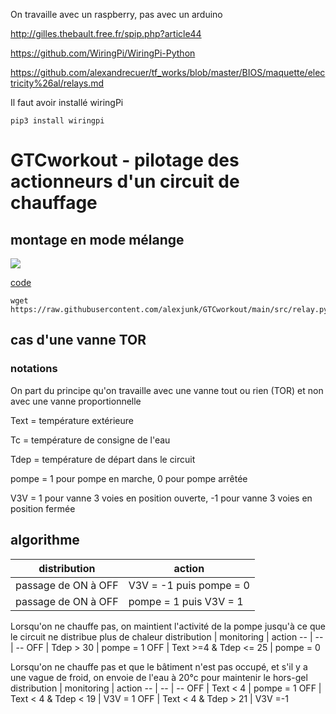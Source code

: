 On travaille avec un raspberry, pas avec un arduino

http://gilles.thebault.free.fr/spip.php?article44

https://github.com/WiringPi/WiringPi-Python

https://github.com/alexandrecuer/tf_works/blob/master/BIOS/maquette/electricity%26al/relays.md

Il faut avoir installé wiringPi

```
pip3 install wiringpi
```

# GTCworkout - pilotage des actionneurs d'un circuit de chauffage

## montage en mode mélange

![](images/montage_relays_V3V_mélange.jpeg)

[code](src/relay.py)

```
wget https://raw.githubusercontent.com/alexjunk/GTCworkout/main/src/relay.py
```

## cas d'une vanne TOR

### notations

On part du principe qu'on travaille avec une vanne tout ou rien (TOR) et non avec une vanne proportionnelle

Text = température extérieure

Tc = température de consigne de l'eau

Tdep = température de départ dans le circuit

pompe = 1 pour pompe en marche, 0 pour pompe arrêtée

V3V = 1 pour vanne 3 voies en position ouverte, -1 pour vanne 3 voies en position fermée

## algorithme

distribution | action
-- | --
passage de ON à OFF | V3V = -1 puis pompe = 0
passage de ON à OFF | pompe = 1 puis V3V = 1

Lorsqu'on ne chauffe pas, on maintient l'activité de la pompe jusqu'à ce que le circuit ne distribue plus de chaleur 
distribution | monitoring | action
-- | -- | --
OFF | Tdep > 30 | pompe = 1
OFF | Text >=4 & Tdep <= 25 | pompe = 0 

Lorsqu'on ne chauffe pas et que le bâtiment n'est pas occupé, et s'il y a une vague de froid, on envoie de l'eau à 20°c pour maintenir le hors-gel
distribution | monitoring | action
-- | -- | -- 
OFF | Text < 4 | pompe = 1
OFF | Text < 4 & Tdep < 19 | V3V = 1
OFF | Text < 4 & Tdep > 21 | V3V =-1
